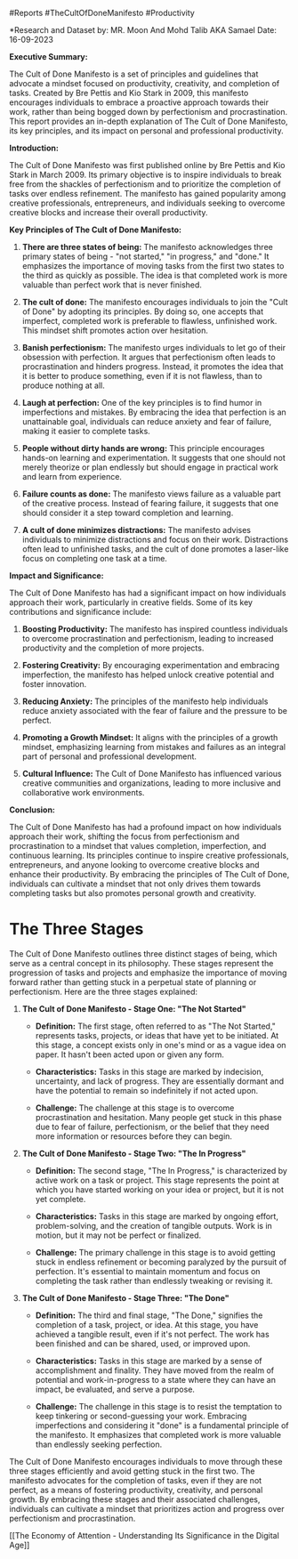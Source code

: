 #Reports #TheCultOfDoneManifesto #Productivity 

*Research and Dataset by: MR. Moon And Mohd Talib AKA Samael
Date: 16-09-2023

**Executive Summary:**

The Cult of Done Manifesto is a set of principles and guidelines that advocate a mindset focused on productivity, creativity, and completion of tasks. Created by Bre Pettis and Kio Stark in 2009, this manifesto encourages individuals to embrace a proactive approach towards their work, rather than being bogged down by perfectionism and procrastination. This report provides an in-depth explanation of The Cult of Done Manifesto, its key principles, and its impact on personal and professional productivity.

**Introduction:**

The Cult of Done Manifesto was first published online by Bre Pettis and Kio Stark in March 2009. Its primary objective is to inspire individuals to break free from the shackles of perfectionism and to prioritize the completion of tasks over endless refinement. The manifesto has gained popularity among creative professionals, entrepreneurs, and individuals seeking to overcome creative blocks and increase their overall productivity.

**Key Principles of The Cult of Done Manifesto:**

1. **There are three states of being:** The manifesto acknowledges three primary states of being - "not started," "in progress," and "done." It emphasizes the importance of moving tasks from the first two states to the third as quickly as possible. The idea is that completed work is more valuable than perfect work that is never finished.

2. **The cult of done:** The manifesto encourages individuals to join the "Cult of Done" by adopting its principles. By doing so, one accepts that imperfect, completed work is preferable to flawless, unfinished work. This mindset shift promotes action over hesitation.

3. **Banish perfectionism:** The manifesto urges individuals to let go of their obsession with perfection. It argues that perfectionism often leads to procrastination and hinders progress. Instead, it promotes the idea that it is better to produce something, even if it is not flawless, than to produce nothing at all.

4. **Laugh at perfection:** One of the key principles is to find humor in imperfections and mistakes. By embracing the idea that perfection is an unattainable goal, individuals can reduce anxiety and fear of failure, making it easier to complete tasks.

5. **People without dirty hands are wrong:** This principle encourages hands-on learning and experimentation. It suggests that one should not merely theorize or plan endlessly but should engage in practical work and learn from experience.

6. **Failure counts as done:** The manifesto views failure as a valuable part of the creative process. Instead of fearing failure, it suggests that one should consider it a step toward completion and learning.

7. **A cult of done minimizes distractions:** The manifesto advises individuals to minimize distractions and focus on their work. Distractions often lead to unfinished tasks, and the cult of done promotes a laser-like focus on completing one task at a time.

**Impact and Significance:**

The Cult of Done Manifesto has had a significant impact on how individuals approach their work, particularly in creative fields. Some of its key contributions and significance include:

1. **Boosting Productivity:** The manifesto has inspired countless individuals to overcome procrastination and perfectionism, leading to increased productivity and the completion of more projects.

2. **Fostering Creativity:** By encouraging experimentation and embracing imperfection, the manifesto has helped unlock creative potential and foster innovation.

3. **Reducing Anxiety:** The principles of the manifesto help individuals reduce anxiety associated with the fear of failure and the pressure to be perfect.

4. **Promoting a Growth Mindset:** It aligns with the principles of a growth mindset, emphasizing learning from mistakes and failures as an integral part of personal and professional development.

5. **Cultural Influence:** The Cult of Done Manifesto has influenced various creative communities and organizations, leading to more inclusive and collaborative work environments.

**Conclusion:**

The Cult of Done Manifesto has had a profound impact on how individuals approach their work, shifting the focus from perfectionism and procrastination to a mindset that values completion, imperfection, and continuous learning. Its principles continue to inspire creative professionals, entrepreneurs, and anyone looking to overcome creative blocks and enhance their productivity. By embracing the principles of The Cult of Done, individuals can cultivate a mindset that not only drives them towards completing tasks but also promotes personal growth and creativity.


# The Three Stages

The Cult of Done Manifesto outlines three distinct stages of being, which serve as a central concept in its philosophy. These stages represent the progression of tasks and projects and emphasize the importance of moving forward rather than getting stuck in a perpetual state of planning or perfectionism. Here are the three stages explained:

1. **The Cult of Done Manifesto - Stage One: "The Not Started"**

   - **Definition:** The first stage, often referred to as "The Not Started," represents tasks, projects, or ideas that have yet to be initiated. At this stage, a concept exists only in one's mind or as a vague idea on paper. It hasn't been acted upon or given any form.

   - **Characteristics:** Tasks in this stage are marked by indecision, uncertainty, and lack of progress. They are essentially dormant and have the potential to remain so indefinitely if not acted upon.

   - **Challenge:** The challenge at this stage is to overcome procrastination and hesitation. Many people get stuck in this phase due to fear of failure, perfectionism, or the belief that they need more information or resources before they can begin.

2. **The Cult of Done Manifesto - Stage Two: "The In Progress"**

   - **Definition:** The second stage, "The In Progress," is characterized by active work on a task or project. This stage represents the point at which you have started working on your idea or project, but it is not yet complete.

   - **Characteristics:** Tasks in this stage are marked by ongoing effort, problem-solving, and the creation of tangible outputs. Work is in motion, but it may not be perfect or finalized.

   - **Challenge:** The primary challenge in this stage is to avoid getting stuck in endless refinement or becoming paralyzed by the pursuit of perfection. It's essential to maintain momentum and focus on completing the task rather than endlessly tweaking or revising it.

3. **The Cult of Done Manifesto - Stage Three: "The Done"**

   - **Definition:** The third and final stage, "The Done," signifies the completion of a task, project, or idea. At this stage, you have achieved a tangible result, even if it's not perfect. The work has been finished and can be shared, used, or improved upon.

   - **Characteristics:** Tasks in this stage are marked by a sense of accomplishment and finality. They have moved from the realm of potential and work-in-progress to a state where they can have an impact, be evaluated, and serve a purpose.

   - **Challenge:** The challenge in this stage is to resist the temptation to keep tinkering or second-guessing your work. Embracing imperfections and considering it "done" is a fundamental principle of the manifesto. It emphasizes that completed work is more valuable than endlessly seeking perfection.

The Cult of Done Manifesto encourages individuals to move through these three stages efficiently and avoid getting stuck in the first two. The manifesto advocates for the completion of tasks, even if they are not perfect, as a means of fostering productivity, creativity, and personal growth. By embracing these stages and their associated challenges, individuals can cultivate a mindset that prioritizes action and progress over perfectionism and procrastination.


[[The Economy of Attention - Understanding Its Significance in the Digital Age]]
